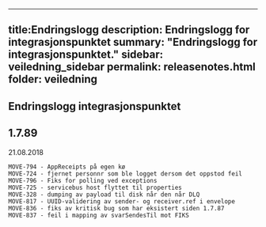 
---
title:Endringslogg
description: Endringslogg for integrasjonspunktet
summary: "Endringslogg for integrasjonspunktet."
sidebar: veiledning_sidebar
permalink: releasenotes.html
folder: veiledning
---

## Endringslogg integrasjonspunktet

## 1.7.89
21.08.2018

```
MOVE-794 - AppReceipts på egen kø
MOVE-724 - fjernet personnr som ble logget dersom det oppstod feil
MOVE-796 - Fiks for polling ved exceptions
MOVE-725 - servicebus host flyttet til properties
MOVE-328 - dumping av payload til disk når den når DLQ
MOVE-817 - UUID-validering av sender- og receiver.ref i envelope
MOVE-836 - fiks av kritisk bug som har eksistert siden 1.7.87 
MOVE-837 - feil i mapping av svarSendesTil mot FIKS 

```
